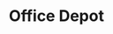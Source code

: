 ---
title: "Office Depot"
url: /high-point/office-depot-brian-jordan-place/
shop: office supplies
---